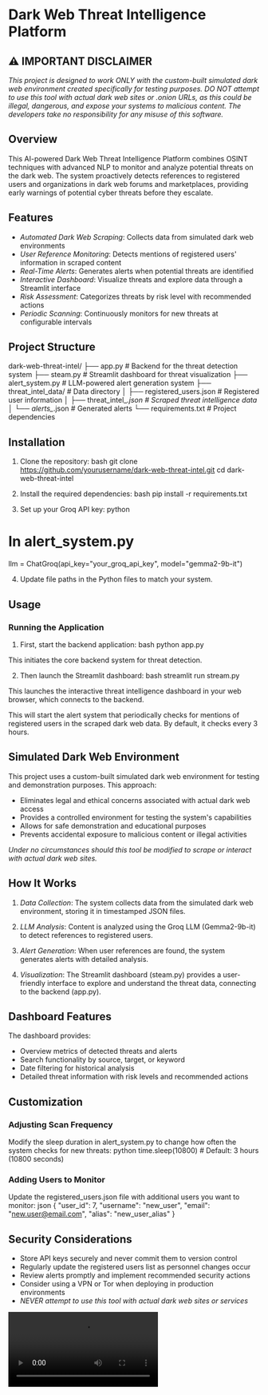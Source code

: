 # Dark Web Threat Intelligence Platform

## ⚠ IMPORTANT DISCLAIMER
*This project is designed to work ONLY with the custom-built simulated dark web environment created specifically for testing purposes. DO NOT attempt to use this tool with actual dark web sites or .onion URLs, as this could be illegal, dangerous, and expose your systems to malicious content. The developers take no responsibility for any misuse of this software.*

## Overview
This AI-powered Dark Web Threat Intelligence Platform combines OSINT techniques with advanced NLP to monitor and analyze potential threats on the dark web. The system proactively detects references to registered users and organizations in dark web forums and marketplaces, providing early warnings of potential cyber threats before they escalate.

## Features
- *Automated Dark Web Scraping*: Collects data from simulated dark web environments
- *User Reference Monitoring*: Detects mentions of registered users' information in scraped content
- *Real-Time Alerts*: Generates alerts when potential threats are identified
- *Interactive Dashboard*: Visualize threats and explore data through a Streamlit interface
- *Risk Assessment*: Categorizes threats by risk level with recommended actions
- *Periodic Scanning*: Continuously monitors for new threats at configurable intervals

## Project Structure

dark-web-threat-intel/
├── app.py                    # Backend for the threat detection system
├── steam.py                  # Streamlit dashboard for threat visualization
├── alert_system.py           # LLM-powered alert generation system 
├── threat_intel_data/        # Data directory
│   ├── registered_users.json # Registered user information
│   ├── threat_intel_*.json   # Scraped threat intelligence data
│   └── alerts_*.json         # Generated alerts
└── requirements.txt          # Project dependencies


## Installation

1. Clone the repository:
bash
git clone https://github.com/yourusername/dark-web-threat-intel.git
cd dark-web-threat-intel


2. Install the required dependencies:
bash
pip install -r requirements.txt


3. Set up your Groq API key:
python
# In alert_system.py
llm = ChatGroq(api_key="your_groq_api_key", model="gemma2-9b-it")


4. Update file paths in the Python files to match your system.

## Usage

### Running the Application

1. First, start the backend application:
bash
python app.py

This initiates the core backend system for threat detection.

2. Then launch the Streamlit dashboard:
bash
streamlit run stream.py

This launches the interactive threat intelligence dashboard in your web browser, which connects to the backend.



This will start the alert system that periodically checks for mentions of registered users in the scraped dark web data. By default, it checks every 3 hours.

## Simulated Dark Web Environment

This project uses a custom-built simulated dark web environment for testing and demonstration purposes. This approach:
- Eliminates legal and ethical concerns associated with actual dark web access
- Provides a controlled environment for testing the system's capabilities
- Allows for safe demonstration and educational purposes
- Prevents accidental exposure to malicious content or illegal activities

*Under no circumstances should this tool be modified to scrape or interact with actual dark web sites.*

## How It Works

1. *Data Collection*: The system collects data from the simulated dark web environment, storing it in timestamped JSON files.

2. *LLM Analysis*: Content is analyzed using the Groq LLM (Gemma2-9b-it) to detect references to registered users.

3. *Alert Generation*: When user references are found, the system generates alerts with detailed analysis.

4. *Visualization*: The Streamlit dashboard (steam.py) provides a user-friendly interface to explore and understand the threat data, connecting to the backend (app.py).

## Dashboard Features

The dashboard provides:
- Overview metrics of detected threats and alerts
- Search functionality by source, target, or keyword
- Date filtering for historical analysis
- Detailed threat information with risk levels and recommended actions

## Customization

### Adjusting Scan Frequency
Modify the sleep duration in alert_system.py to change how often the system checks for new threats:
python
time.sleep(10800)  # Default: 3 hours (10800 seconds)


### Adding Users to Monitor
Update the registered_users.json file with additional users you want to monitor:
json
{
    "user_id": 7,
    "username": "new_user",
    "email": "new.user@email.com",
    "alias": "new_user_alias"
}


## Security Considerations

- Store API keys securely and never commit them to version control
- Regularly update the registered users list as personnel changes occur
- Review alerts promptly and implement recommended security actions
- Consider using a VPN or Tor when deploying in production environments
- *NEVER attempt to use this tool with actual dark web sites or services*


<video controls src="Screen Recording 2025-03-02 105432-1.mp4" title="Demo video"></video>

